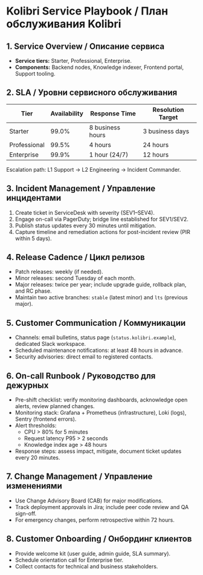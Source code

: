 # Kolibri Service Playbook / План обслуживания Kolibri

## 1. Service Overview / Описание сервиса

- **Service tiers:** Starter, Professional, Enterprise.
- **Components:** Backend nodes, Knowledge indexer, Frontend portal, Support tooling.

## 2. SLA / Уровни сервисного обслуживания

| Tier | Availability | Response Time | Resolution Target |
|------|--------------|---------------|-------------------|
| Starter | 99.0% | 8 business hours | 3 business days |
| Professional | 99.5% | 4 hours | 24 hours |
| Enterprise | 99.9% | 1 hour (24/7) | 12 hours |

Escalation path: L1 Support → L2 Engineering → Incident Commander.

## 3. Incident Management / Управление инцидентами

1. Create ticket in ServiceDesk with severity (SEV1–SEV4).
2. Engage on-call via PagerDuty; bridge line established for SEV1/SEV2.
3. Publish status updates every 30 minutes until mitigation.
4. Capture timeline and remediation actions for post-incident review (PIR within 5 days).

## 4. Release Cadence / Цикл релизов

- Patch releases: weekly (if needed).
- Minor releases: second Tuesday of each month.
- Major releases: twice per year; include upgrade guide, rollback plan, and RC phase.
- Maintain two active branches: `stable` (latest minor) and `lts` (previous major).

## 5. Customer Communication / Коммуникации

- Channels: email bulletins, status page (`status.kolibri.example`), dedicated Slack workspace.
- Scheduled maintenance notifications: at least 48 hours in advance.
- Security advisories: direct email to registered contacts.

## 6. On-call Runbook / Руководство для дежурных

- Pre-shift checklist: verify monitoring dashboards, acknowledge open alerts, review planned changes.
- Monitoring stack: Grafana + Prometheus (infrastructure), Loki (logs), Sentry (frontend errors).
- Alert thresholds:
  - CPU > 80% for 5 minutes
  - Request latency P95 > 2 seconds
  - Knowledge index age > 48 hours
- Response steps: assess impact, mitigate, document ticket updates every 20 minutes.

## 7. Change Management / Управление изменениями

- Use Change Advisory Board (CAB) for major modifications.
- Track deployment approvals in Jira; include peer code review and QA sign-off.
- For emergency changes, perform retrospective within 72 hours.

## 8. Customer Onboarding / Онбординг клиентов

- Provide welcome kit (user guide, admin guide, SLA summary).
- Schedule orientation call for Enterprise tier.
- Collect contacts for technical and business stakeholders.

